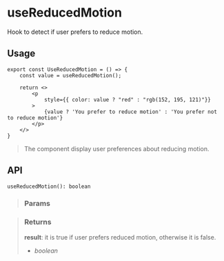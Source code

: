 # useReducedMotion
Hook to detect if user prefers to reduce motion.

## Usage

```tsx
export const UseReducedMotion = () => {
	const value = useReducedMotion();

	return <>
		<p
			style={{ color: value ? "red" : "rgb(152, 195, 121)"}}
		>
			{value ? 'You prefer to reduce motion' : 'You prefer not to reduce motion'}
		</p>
	</>
}
```

> The component display user preferences about reducing motion.


## API

```tsx
useReducedMotion(): boolean
```

> ### Params
>
>
>

> ### Returns
>
> __result__: it is true if user prefers reduced motion, otherwise it is false.
> - _boolean_  
>